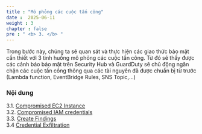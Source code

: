 ```yaml
---
title : "Mô phỏng các cuộc tấn công"
date :  2025-06-11
weight : 3 
chapter : false
pre : " <b> 3. </b> "
---
```


Trong bước này, chúng ta sẽ quan sát và thực hiện các giao thức bảo mật cần thiết với 3 tình huống mô phỏng các cuộc tấn công. Từ đó sẽ thấy được các cảnh báo bảo mật trên Security Hub và GuardDuty sẽ chủ động ngăn chặn các cuộc tấn công thông qua các tài nguyên đã được chuẩn bị từ trước (Lambda function, EventBridge Rules, SNS Topic,...)

### Nội dung
3.1. [Compromised EC2 Instance](3.1-CompromisedEC2Instance/) \
3.2. [Compromised IAM credentials](3.2-CompromisedIAMcredentials) \
3.3. [Create Findings](3.3-Createfindings/) \
3.4  [Credential Exfiltration](3.4-Credential-exfiltration/)
